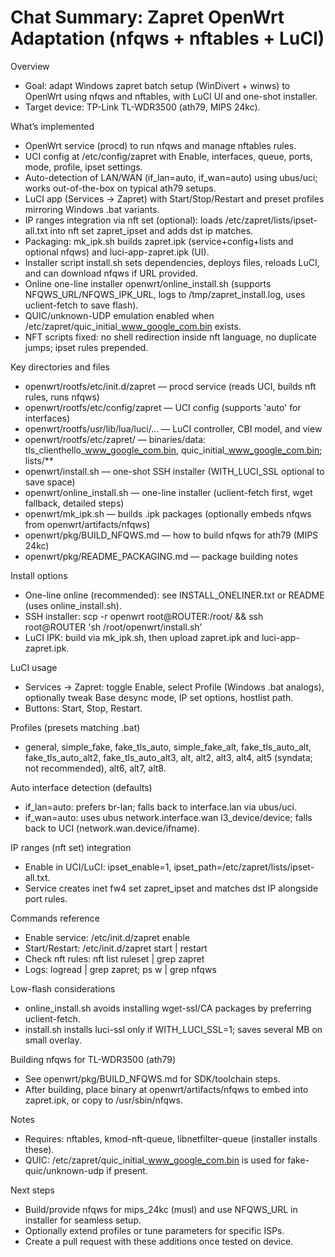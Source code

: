 # Chat Summary: Zapret OpenWrt Adaptation (nfqws + nftables + LuCI)

Overview
- Goal: adapt Windows zapret batch setup (WinDivert + winws) to OpenWrt using nfqws and nftables, with LuCI UI and one-shot installer.
- Target device: TP-Link TL-WDR3500 (ath79, MIPS 24kc).

What’s implemented
- OpenWrt service (procd) to run nfqws and manage nftables rules.
- UCI config at /etc/config/zapret with Enable, interfaces, queue, ports, mode, profile, ipset settings.
- Auto-detection of LAN/WAN (if_lan=auto, if_wan=auto) using ubus/uci; works out-of-the-box on typical ath79 setups.
- LuCI app (Services -> Zapret) with Start/Stop/Restart and preset profiles mirroring Windows .bat variants.
- IP ranges integration via nft set (optional): loads /etc/zapret/lists/ipset-all.txt into nft set zapret_ipset and adds dst ip matches.
- Packaging: mk_ipk.sh builds zapret.ipk (service+config+lists and optional nfqws) and luci-app-zapret.ipk (UI).
- Installer script install.sh sets dependencies, deploys files, reloads LuCI, and can download nfqws if URL provided.
- Online one-line installer openwrt/online_install.sh (supports NFQWS_URL/NFQWS_IPK_URL, logs to /tmp/zapret_install.log, uses uclient-fetch to save flash).
- QUIC/unknown-UDP emulation enabled when /etc/zapret/quic_initial_www_google_com.bin exists.
- NFT scripts fixed: no shell redirection inside nft language, no duplicate jumps; ipset rules prepended.

Key directories and files
- openwrt/rootfs/etc/init.d/zapret — procd service (reads UCI, builds nft rules, runs nfqws)
- openwrt/rootfs/etc/config/zapret — UCI config (supports 'auto' for interfaces)
- openwrt/rootfs/usr/lib/lua/luci/... — LuCI controller, CBI model, and view
- openwrt/rootfs/etc/zapret/ — binaries/data: tls_clienthello_www_google_com.bin, quic_initial_www_google_com.bin; lists/**
- openwrt/install.sh — one-shot SSH installer (WITH_LUCI_SSL optional to save space)
- openwrt/online_install.sh — one-line installer (uclient-fetch first, wget fallback, detailed steps)
- openwrt/mk_ipk.sh — builds .ipk packages (optionally embeds nfqws from openwrt/artifacts/nfqws)
- openwrt/pkg/BUILD_NFQWS.md — how to build nfqws for ath79 (MIPS 24kc)
- openwrt/pkg/README_PACKAGING.md — package building notes

Install options
- One-line online (recommended): see INSTALL_ONELINER.txt or README (uses online_install.sh).
- SSH installer: scp -r openwrt root@ROUTER:/root/ && ssh root@ROUTER 'sh /root/openwrt/install.sh'
- LuCI IPK: build via mk_ipk.sh, then upload zapret.ipk and luci-app-zapret.ipk.

LuCI usage
- Services -> Zapret: toggle Enable, select Profile (Windows .bat analogs), optionally tweak Base desync mode, IP set options, hostlist path.
- Buttons: Start, Stop, Restart.

Profiles (presets matching .bat)
- general, simple_fake, fake_tls_auto, simple_fake_alt, fake_tls_auto_alt, fake_tls_auto_alt2, fake_tls_auto_alt3,
  alt, alt2, alt3, alt4, alt5 (syndata; not recommended), alt6, alt7, alt8.

Auto interface detection (defaults)
- if_lan=auto: prefers br-lan; falls back to interface.lan via ubus/uci.
- if_wan=auto: uses ubus network.interface.wan l3_device/device; falls back to UCI (network.wan.device/ifname).

IP ranges (nft set) integration
- Enable in UCI/LuCI: ipset_enable=1, ipset_path=/etc/zapret/lists/ipset-all.txt.
- Service creates inet fw4 set zapret_ipset and matches dst IP alongside port rules.

Commands reference
- Enable service: /etc/init.d/zapret enable
- Start/Restart: /etc/init.d/zapret start | restart
- Check nft rules: nft list ruleset | grep zapret
- Logs: logread | grep zapret; ps w | grep nfqws

Low-flash considerations
- online_install.sh avoids installing wget-ssl/CA packages by preferring uclient-fetch.
- install.sh installs luci-ssl only if WITH_LUCI_SSL=1; saves several MB on small overlay.

Building nfqws for TL-WDR3500 (ath79)
- See openwrt/pkg/BUILD_NFQWS.md for SDK/toolchain steps.
- After building, place binary at openwrt/artifacts/nfqws to embed into zapret.ipk, or copy to /usr/sbin/nfqws.

Notes
- Requires: nftables, kmod-nft-queue, libnetfilter-queue (installer installs these).
- QUIC: /etc/zapret/quic_initial_www_google_com.bin is used for fake-quic/unknown-udp if present.

Next steps
- Build/provide nfqws for mips_24kc (musl) and use NFQWS_URL in installer for seamless setup.
- Optionally extend profiles or tune parameters for specific ISPs.
- Create a pull request with these additions once tested on device.
